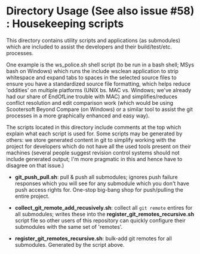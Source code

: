 Directory Usage (See also issue #58) : Housekeeping scripts
===========================================================

This directory contains utility scripts and applications (as submodules) which
are included to assist the developers and their build/test/etc. processes.

One example is the ws_police.sh shell script (to be run in a bash shell; MSys
bash on Windows) which runs the include wsclean application to strip whitespace
and expand tabs to spaces in the selected source files to ensure you have a
standardized source file formatting, which helps reduce 'oddities' on multiple
platforms (UNIX bs. MAC vs. Windows; we've already had our share of EndOfLine
trouble with MAC) and simplifies/reduces conflict resolution and edit
comparison work (which would be using Scootersoft Beyond Compare (on Windows)
or a similar tool to assist the git processes in a more graphically enhanced
and easy way).

The scripts located in this directory include comments at the top which explain
what each script is used for.
Some scripts may be generated by others: we store generated content in git to
simplify working with the project for developers which do not have all the used
tools present on their machines (several people suggest revision control systems
should not include generated output; I'm more pragmatic in this and hence
have to disagree on that issue.)

- **git_push_pull.sh**: pull & push all submodules; ignores push failure responses which you will see for any submodule which you don't have push access rights for. One-stop big-bang shop for push/pulling the entire project.

- **collect_git_remote_add_recusively.sh**: collect all `git remote` entires for all submodules; writes these into the **register_git_remotes_recursive.sh** script file so other users of this repository can quickly configure their submodules with the same set of 'remotes'.

- **register_git_remotes_recursive.sh**: bulk-add git remotes for all submodules. Generated by the script above.

